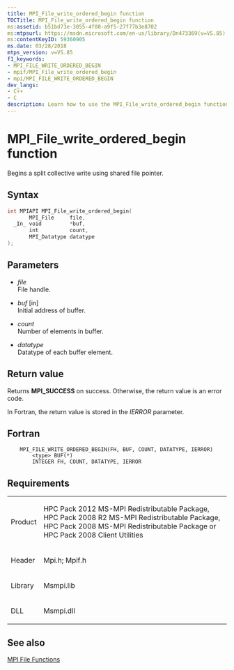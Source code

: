 ```yaml
---
title: MPI_File_write_ordered_begin function
TOCTitle: MPI_File_write_ordered_begin function
ms:assetid: b51bd73e-3055-4f00-a9f5-27f77b3e8702
ms:mtpsurl: https://msdn.microsoft.com/en-us/library/Dn473369(v=VS.85)
ms:contentKeyID: 59360905
ms.date: 03/28/2018
mtps_version: v=VS.85
f1_keywords:
- MPI_FILE_WRITE_ORDERED_BEGIN
- mpif/MPI_File_write_ordered_begin
- mpi/MPI_FILE_WRITE_ORDERED_BEGIN
dev_langs:
- C++
- C
description: Learn how to use the MPI_File_write_ordered_begin function for split collective writes with shared file pointers on Microsoft's official site.
---
```


# MPI\_File\_write\_ordered\_begin function

Begins a split collective write using shared file pointer.

## Syntax

``` c++
int MPIAPI MPI_File_write_ordered_begin(
       MPI_File     file,
  _In_ void         *buf,
       int          count,
       MPI_Datatype datatype
);
```

## Parameters

  - *file*  
    File handle.

  - *buf* \[in\]  
    Initial address of buffer.

  - *count*  
    Number of elements in buffer.

  - *datatype*  
    Datatype of each buffer element.

## Return value

Returns **MPI\_SUCCESS** on success. Otherwise, the return value is an error code.

In Fortran, the return value is stored in the *IERROR* parameter.

## Fortran

``` FORTRAN
    MPI_FILE_WRITE_ORDERED_BEGIN(FH, BUF, COUNT, DATATYPE, IERROR)
        <type> BUF(*)
        INTEGER FH, COUNT, DATATYPE, IERROR
```

## Requirements

<table>
<colgroup>
<col/>
<col/>
</colgroup>
<tbody>
<tr class="odd">
<td><p>Product</p></td>
<td><p>HPC Pack 2012 MS-MPI Redistributable Package, HPC Pack 2008 R2 MS-MPI Redistributable Package, HPC Pack 2008 MS-MPI Redistributable Package or HPC Pack 2008 Client Utilities</p></td>
</tr>
<tr class="even">
<td><p>Header</p></td>
<td>Mpi.h;
Mpif.h</td>
</tr>
<tr class="odd">
<td><p>Library</p></td>
<td>Msmpi.lib</td>
</tr>
<tr class="even">
<td><p>DLL</p></td>
<td>Msmpi.dll</td>
</tr>
</tbody>
</table>


## See also

[MPI File Functions](mpi-file-functions.md)

